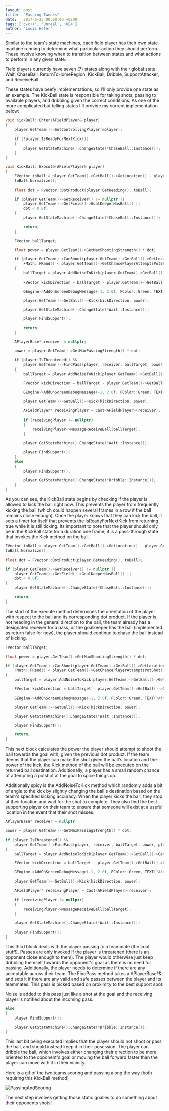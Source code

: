 ```yaml
---
layout: post
title:  "Passing Tweaks"
date:   2017-6-25 00:00:00 +0200
tags: ['c/c++', 'Unreal', 'UE4']
author: "Louis Hofer"
---
```


Similar to the team's state machines, each field player has their own state machine running to determine what particular action they should perform.
These involve knowing when to transition between states and what actions to perform in any given state.

Field players currently have seven (7) states along with their global state:
Wait, ChaseBall, ReturnToHomeRegion, KickBall, Dribble, SupportAttacker, and ReceiveBall

These states have beefy implementations, so I'll only provide one state as an example.
The KickBall state is responsible for taking shots, passing to available players, and dribbling given the correct conditions.
As one of the more complicated but telling states I'll provide my current implementation below:

```c
void KickBall::Enter(AFieldPlayer& player)
{
	player.GetTeam()->SetControllingPlayer(&player);

	if (!player.IsReadyForNextKick())
	{
		player.GetStateMachine().ChangeState(*ChaseBall::Instance());
	}
}

void KickBall::Execute(AFieldPlayer& player)
{
	FVector toBall = player.GetTeam()->GetBall()->GetLocation() - player.GetLocation();
	toBall.Normalize();

	float dot = FVector::DotProduct(player.GetHeading(), toBall);

	if (player.GetTeam()->GetReceiver() != nullptr ||
		player.GetTeam()->GetField()->GoalKeeperHasBall() ||
		dot < 0.0f)
	{
		player.GetStateMachine().ChangeState(*ChaseBall::Instance());

		return;
	}

	FVector ballTarget;

	float power = player.GetTeam()->GetMaxShootingStrength() * dot;

	if (player.GetTeam()->CanShoot(player.GetTeam()->GetBall()->GetLocation(), power, ballTarget) ||
		FMath::FRand() < player.GetTeam()->GetChancePlayerAttemptsPotShot())
	{
		ballTarget = player.AddNoiseToKick(player.GetTeam()->GetBall()->GetLocation(), ballTarget);

		FVector kickDirection = ballTarget - player.GetTeam()->GetBall()->GetLocation();

		GEngine->AddOnScreenDebugMessage(-1, 2.0f, FColor::Green, TEXT("Attempting Shot At Goal"));

		player.GetTeam()->GetBall()->Kick(kickDirection, power);

		player.GetStateMachine().ChangeState(*Wait::Instance());

		player.FindSupport();

		return;
	}

	APlayerBase* receiver = nullptr;

	power = player.GetTeam()->GetMaxPassingStrength() * dot;

	if (player.IsThreatened() &&
		player.GetTeam()->FindPass(player, receiver, ballTarget, power, player.GetTeam()->GetMinPassingDistance()))
	{
		ballTarget = player.AddNoiseToKick(player.GetTeam()->GetBall()->GetLocation(), ballTarget);

		FVector kickDirection = ballTarget - player.GetTeam()->GetBall()->GetLocation();

		GEngine->AddOnScreenDebugMessage(-1, 2.0f, FColor::Green, TEXT("Attempting Pass"));

		player.GetTeam()->GetBall()->Kick(kickDirection, power);

		AFieldPlayer* receivingPlayer = Cast<AFieldPlayer>(receiver);
		
		if (receivingPlayer != nullptr)
		{
			receivingPlayer->MessageReceiveBall(ballTarget);
		}

		player.GetStateMachine().ChangeState(*Wait::Instance());

		player.FindSupport();
	}
	else
	{
		player.FindSupport();

		player.GetStateMachine().ChangeState(*Dribble::Instance());
	}
}
```

As you can see, the KickBall state begins by checking if the player is allowed to kick the ball right now.
This prevents the player from frequently kicking the ball (which could happen several frames in a row if the ball remains close enough).
Once the player knows that they can kick the ball, it sets a timer for itself that prevents the IsReadyForNextKick from returning true while it is still ticking.
Its important to note that the player should only be in the KickBall state for a duration one frame; it is a pass-through state that invokes the Kick method on the ball.

```c
FVector toBall = player.GetTeam()->GetBall()->GetLocation() - player.GetLocation();
toBall.Normalize();

float dot = FVector::DotProduct(player.GetHeading(), toBall);

if (player.GetTeam()->GetReceiver() != nullptr ||
	player.GetTeam()->GetField()->GoalKeeperHasBall() ||
	dot < 0.0f)
{
	player.GetStateMachine().ChangeState(*ChaseBall::Instance());

	return;
}
```

The start of the execute method determines the orientation of the player with respect to the ball and its corresponding dot product.
If the player is not heading in the general direction to the ball, the team already has a designated receiver for a pass, or the goalkeeper has the ball (implemented as return false for now), the player should continue to chase the ball instead of kicking.

```c
FVector ballTarget;

float power = player.GetTeam()->GetMaxShootingStrength() * dot;

if (player.GetTeam()->CanShoot(player.GetTeam()->GetBall()->GetLocation(), power, ballTarget) ||
	FMath::FRand() < player.GetTeam()->GetChancePlayerAttemptsPotShot())
{
	ballTarget = player.AddNoiseToKick(player.GetTeam()->GetBall()->GetLocation(), ballTarget);

	FVector kickDirection = ballTarget - player.GetTeam()->GetBall()->GetLocation();

	GEngine->AddOnScreenDebugMessage(-1, 2.0f, FColor::Green, TEXT("Attempting Shot At Goal"));

	player.GetTeam()->GetBall()->Kick(kickDirection, power);

	player.GetStateMachine().ChangeState(*Wait::Instance());

	player.FindSupport();

	return;
}
```

This next block calculates the power the player should attempt to shoot the ball towards the goal with, given the previous dot product.
If the team deems that the player can make the shot given the ball's location and the power of the kick, the Kick method of the ball will be executed on the returned ball destination.
Additionally, a player has a small random chance of attempting a potshot at the goal to spice things up.

Additionally spicy is the AddNoiseToKick method which randomly adds a bit of angle to the kick by slightly changing the ball's destination based on the team's specified kicking accuracy.
When the player kicks the ball, they stop at their location and wait for the shot to complete.
They also find the best supporting player on their team to ensure that someone will exist at a useful location in the event that their shot misses.

```c
APlayerBase* receiver = nullptr;

power = player.GetTeam()->GetMaxPassingStrength() * dot;

if (player.IsThreatened() &&
	player.GetTeam()->FindPass(player, receiver, ballTarget, power, player.GetTeam()->GetMinPassingDistance()))
{
	ballTarget = player.AddNoiseToKick(player.GetTeam()->GetBall()->GetLocation(), ballTarget);

	FVector kickDirection = ballTarget - player.GetTeam()->GetBall()->GetLocation();

	GEngine->AddOnScreenDebugMessage(-1, 2.0f, FColor::Green, TEXT("Attempting Pass"));

	player.GetTeam()->GetBall()->Kick(kickDirection, power);

	AFieldPlayer* receivingPlayer = Cast<AFieldPlayer>(receiver);
		
	if (receivingPlayer != nullptr)
	{
		receivingPlayer->MessageReceiveBall(ballTarget);
	}

	player.GetStateMachine().ChangeState(*Wait::Instance());

	player.FindSupport();
}
```

This third block deals with the player passing to a teammate (the cool stuff!).
Passes are only invoked if the player is threatened (there is an opponent close enough to them).
The player would otherwise just keep dribbling themself towards the opponent's goal as there is no need for passing.
Additionally, the player needs to determine if there are any acceptable across their team.
The FindPass method takes a APlayerBase*& and sets it if there are any valid and safe passes between the player and its teammates.
This pass is picked based on proximity to the best support spot.

Noise is added to this pass just like a shot at the goal and the receiving player is notified about the incoming pass.

```c
else
{
	player.FindSupport();

	player.GetStateMachine().ChangeState(*Dribble::Instance());
}
```

This last bit being executed implies that the player should not shoot or pass the ball, and should instead keep it in their posession.
The player can dribble the ball, which involves either changing their direction to be more oriented to the opponent's goal or moving the ball forward faster than the player can move with it in their vicinity.

Here is a gif of the two teams scoring and passing along the way (both requiring this KickBall method)

![PassingAndScoring](http://louishofer.com/gifs/PassingAndScoring.gif "PassingAndScoring")

The next step involves getting those static goalies to do something about their opponents shots!